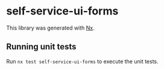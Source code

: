 # self-service-ui-forms

This library was generated with [Nx](https://nx.dev).

## Running unit tests

Run `nx test self-service-ui-forms` to execute the unit tests.

